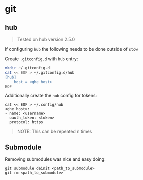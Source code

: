 # git

## hub
> Tested on hub version 2.5.0

If configuring `hub` the following needs to be done outside of `stow`

Create `.gitconfig.d` with `hub` entry:

```sh
mkdir ~/.gitconfig.d
cat << EOF > ~/.gitconfig.d/hub
[hub]
    host = <ghe host>
EOF
```

Additionally create the `hub` config for tokens:
```
cat << EOF > ~/.config/hub
<ghe host>:
- name: <username>
  oauth_token: <token>
  protocol: https
```
> NOTE: This can be repeated n times

## Submodule

Removing submodules was nice and easy doing:

```
git submodule deinit <path_to_submodule>
git rm <path_to_submodule>
```
